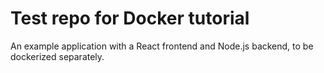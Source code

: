 # Test repo for Docker tutorial

An example application with a React frontend and Node.js backend, to be dockerized separately. 

